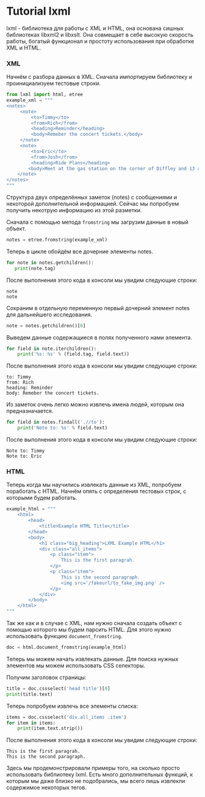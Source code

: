 Tutorial lxml
=================

lxml - библиотека для работы с XML и HTML, она основана сишных библиотеках 
libxml2 и libxslt. Она совмещает в себе высокую скорость работы, богатый 
функционал и простоту использования при обработке XML и HTML.

### XML

Начнём с разбора данных в XML.
Сначала импортируем библиотеку и проинициализуем тестовые строки.

```python
from lxml import html, etree
example_xml = """
<notes> 
     <note> 
         <to>Timmy</to> 
         <from>Rich</from> 
         <heading>Reminder</heading> 
         <body>Remeber the concert tickets.</body> 
     </note> 
     <note> 
         <to>Eric</to> 
         <from>Josh</from> 
         <heading>Ride Plans</heading> 
        <body>Meet at the gas station on the corner of Diffley and 13 at 6:00pm.</body> 
    </note> 
</notes>
"""
```

Структура двух определённых заметок (notes) с сообщениями и некоторой 
дополнительной информацией. Сейчас мы попробуем получить некотрую информацию 
из этой разметки.

Сначала с помощью метода `fromstring` мы загрузим данные в новый объект.

```python
notes = etree.fromstring(example_xml)
```

Теперь в цикле обойдём все дочерние элементы notes.

```python
for note in notes.getchildren(): 
   print(note.tag)
```

После выполнения этого кода в консоли мы увидим следующие строки:

```
note
note
```

Сохраним в отдельную переменную первый дочерний элемент notes для дальнейшего 
исследования.

```python
note = notes.getchildren()[0]
```

Выведем данные содержащиеся в полях полученного нами элемента.

```python
for field in note.iterchildren(): 
    print('%s: %s' % (field.tag, field.text))
```

После выполнения этого кода в консоли мы увидим следующие строки:

```
to: Timmy 
from: Rich 
heading: Reminder 
body: Remeber the concert tickets.
```

Из заметок очень легко можно извлечь имена людей, которым она предназначается.

```python
for field in notes.findall('.//to'): 
    print('Note to: %s' % field.text)
```

После выполнения этого кода в консоли мы увидим следующие строки:

```
Note to: Timmy
Note to: Eric
```

### HTML

Теперь когда мы научились извлекать данные из XML, попробуем поработать с HTML.
Начнём опять с определения тестовых строк, с которыми будем работать.

```python
example_html = """ 
    <html> 
        <head> 
            <title>Example HTML Title</title> 
        </head> 
        <body> 
            <h1 class="big_heading">LXML Example HTML</h1> 
            <div class="all_items"> 
                <p class="item"> 
                    This is the first paragrah. 
                </p> 
                <p class="item"> 
                    This is the second paragraph. 
                    <img src='/fakeurl/to_fake_img.png' /> 
                </p> 
            </div> 
        </body> 
    </html> 
"""
```

Так же как и в случае с XML, нам нужно сначала создать объект с помощью 
которого мы будем парсить HTML. Для этого нужно использовать функцию 
`document_fromstring`.

```python
doc = html.document_fromstring(example_html)
```

Теперь мы можем начать извлекать данные. Для поиска нужных элементов мы можем 
использовать CSS селекторы.

Получим заголовок страницы:

```python
title = doc.cssselect('head title')[0]
print(title.text)
```

Теперь попробуем извлечь все элементы списка:

```python
items = doc.cssselect('div.all_items .item')
for item in items: 
    print(item.text.strip())
```

После выполнения этого кода в консоли мы увидим следующие строки:

```
This is the first paragrah.
This is the second paragraph.
```

Здесь мы продемонстрировали примеры того, на сколько просто использовать 
библиотеку lxml. Есть много дополнительных функций, к которым мы даже близко 
не подобрались, мы всего лишь извлекли содержимое некоторых тегов.
